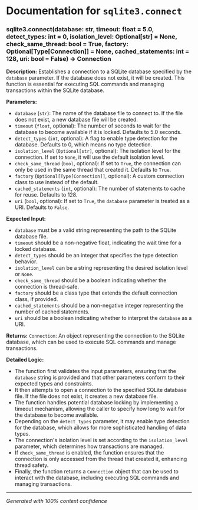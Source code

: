 # Documentation for `sqlite3.connect`

### sqlite3.connect(database: str, timeout: float = 5.0, detect_types: int = 0, isolation_level: Optional[str] = None, check_same_thread: bool = True, factory: Optional[Type[Connection]] = None, cached_statements: int = 128, uri: bool = False) -> Connection

**Description:**
Establishes a connection to a SQLite database specified by the `database` parameter. If the database does not exist, it will be created. This function is essential for executing SQL commands and managing transactions within the SQLite database.

**Parameters:**
- `database` (`str`): The name of the database file to connect to. If the file does not exist, a new database file will be created.
- `timeout` (`float`, optional): The number of seconds to wait for the database to become available if it is locked. Defaults to 5.0 seconds.
- `detect_types` (`int`, optional): A flag to enable type detection for the database. Defaults to 0, which means no type detection.
- `isolation_level` (`Optional[str]`, optional): The isolation level for the connection. If set to `None`, it will use the default isolation level.
- `check_same_thread` (`bool`, optional): If set to `True`, the connection can only be used in the same thread that created it. Defaults to `True`.
- `factory` (`Optional[Type[Connection]]`, optional): A custom connection class to use instead of the default.
- `cached_statements` (`int`, optional): The number of statements to cache for reuse. Defaults to 128.
- `uri` (`bool`, optional): If set to `True`, the `database` parameter is treated as a URI. Defaults to `False`.

**Expected Input:**
- `database` must be a valid string representing the path to the SQLite database file.
- `timeout` should be a non-negative float, indicating the wait time for a locked database.
- `detect_types` should be an integer that specifies the type detection behavior.
- `isolation_level` can be a string representing the desired isolation level or `None`.
- `check_same_thread` should be a boolean indicating whether the connection is thread-safe.
- `factory` should be a class type that extends the default connection class, if provided.
- `cached_statements` should be a non-negative integer representing the number of cached statements.
- `uri` should be a boolean indicating whether to interpret the `database` as a URI.

**Returns:**
`Connection`: An object representing the connection to the SQLite database, which can be used to execute SQL commands and manage transactions.

**Detailed Logic:**
- The function first validates the input parameters, ensuring that the `database` string is provided and that other parameters conform to their expected types and constraints.
- It then attempts to open a connection to the specified SQLite database file. If the file does not exist, it creates a new database file.
- The function handles potential database locking by implementing a timeout mechanism, allowing the caller to specify how long to wait for the database to become available.
- Depending on the `detect_types` parameter, it may enable type detection for the database, which allows for more sophisticated handling of data types.
- The connection's isolation level is set according to the `isolation_level` parameter, which determines how transactions are managed.
- If `check_same_thread` is enabled, the function ensures that the connection is only accessed from the thread that created it, enhancing thread safety.
- Finally, the function returns a `Connection` object that can be used to interact with the database, including executing SQL commands and managing transactions.

---
*Generated with 100% context confidence*
